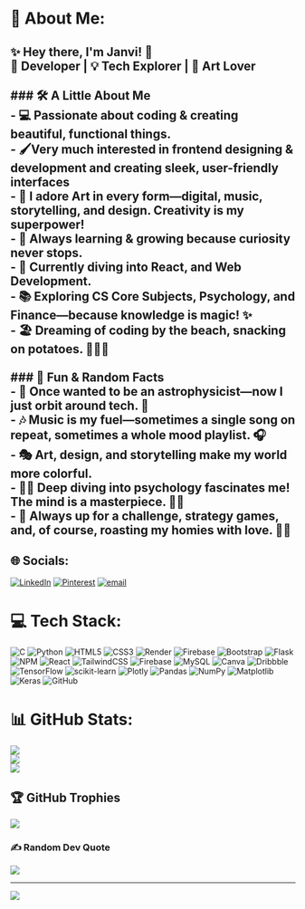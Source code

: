 # 💫 About Me:
## ✨ Hey there, I'm Janvi! 🌸  <br>🚀 Developer | 💡 Tech Explorer | 🎨 Art Lover  <br><br>### 🛠 A Little About Me  <br>- 💻 Passionate about **coding & creating** beautiful, functional things. <br>- 🖌️Very much interested in frontend designing & development and creating sleek, user-friendly interfaces<br>- 🎨 I adore **Art in every form**—digital, music, storytelling, and design. Creativity is my superpower!  <br>- 🌱 Always learning & growing because curiosity never stops.  <br>- 🎯 Currently diving into **React, and Web Development**.  <br>- 📚 Exploring **CS Core Subjects, Psychology, and Finance**—because knowledge is magic! ✨  <br>- 🏖️ Dreaming of coding by the beach, snacking on potatoes. 🌊🥔💖  <br><br>### 🌸 Fun & Random Facts  <br>- 🌌 Once wanted to be an astrophysicist—now I just orbit around tech. 🚀  <br>- 🎶 Music is my fuel—sometimes a single song on repeat, sometimes a whole mood playlist. 🎧  <br>- 🎭 Art, design, and storytelling make my world more colorful.  <br>- 🕵️‍♀️ Deep diving into psychology fascinates me! The mind is a masterpiece. 🧠✨  <br>- 🌟 Always up for a **challenge, strategy games, and, of course, roasting my homies** with love. 💖🔥  


## 🌐 Socials:
[![LinkedIn](https://img.shields.io/badge/LinkedIn-%230077B5.svg?logo=linkedin&logoColor=white)](https://linkedin.com/in/codegeek2004) [![Pinterest](https://img.shields.io/badge/Pinterest-%23E60023.svg?logo=Pinterest&logoColor=white)](https://pinterest.com/janviscent19) [![email](https://img.shields.io/badge/Email-D14836?logo=gmail&logoColor=white)](mailto:singhjanvi2021@gmail.com) 

# 💻 Tech Stack:
![C](https://img.shields.io/badge/c-%2300599C.svg?style=flat&logo=c&logoColor=white) ![Python](https://img.shields.io/badge/python-3670A0?style=flat&logo=python&logoColor=ffdd54) ![HTML5](https://img.shields.io/badge/html5-%23E34F26.svg?style=flat&logo=html5&logoColor=white) ![CSS3](https://img.shields.io/badge/css3-%231572B6.svg?style=flat&logo=css3&logoColor=white) ![Render](https://img.shields.io/badge/Render-%46E3B7.svg?style=flat&logo=render&logoColor=white) ![Firebase](https://img.shields.io/badge/firebase-%23039BE5.svg?style=flat&logo=firebase) ![Bootstrap](https://img.shields.io/badge/bootstrap-%238511FA.svg?style=flat&logo=bootstrap&logoColor=white) ![Flask](https://img.shields.io/badge/flask-%23000.svg?style=flat&logo=flask&logoColor=white) ![NPM](https://img.shields.io/badge/NPM-%23CB3837.svg?style=flat&logo=npm&logoColor=white) ![React](https://img.shields.io/badge/react-%2320232a.svg?style=flat&logo=react&logoColor=%2361DAFB) ![TailwindCSS](https://img.shields.io/badge/tailwindcss-%2338B2AC.svg?style=flat&logo=tailwind-css&logoColor=white) ![Firebase](https://img.shields.io/badge/firebase-a08021?style=flat&logo=firebase&logoColor=ffcd34) ![MySQL](https://img.shields.io/badge/mysql-4479A1.svg?style=flat&logo=mysql&logoColor=white) ![Canva](https://img.shields.io/badge/Canva-%2300C4CC.svg?style=flat&logo=Canva&logoColor=white) ![Dribbble](https://img.shields.io/badge/Dribbble-EA4C89?style=flat&logo=dribbble&logoColor=white) ![TensorFlow](https://img.shields.io/badge/TensorFlow-%23FF6F00.svg?style=flat&logo=TensorFlow&logoColor=white) ![scikit-learn](https://img.shields.io/badge/scikit--learn-%23F7931E.svg?style=flat&logo=scikit-learn&logoColor=white) ![Plotly](https://img.shields.io/badge/Plotly-%233F4F75.svg?style=flat&logo=plotly&logoColor=white) ![Pandas](https://img.shields.io/badge/pandas-%23150458.svg?style=flat&logo=pandas&logoColor=white) ![NumPy](https://img.shields.io/badge/numpy-%23013243.svg?style=flat&logo=numpy&logoColor=white) ![Matplotlib](https://img.shields.io/badge/Matplotlib-%23ffffff.svg?style=flat&logo=Matplotlib&logoColor=black) ![Keras](https://img.shields.io/badge/Keras-%23D00000.svg?style=flat&logo=Keras&logoColor=white) ![GitHub](https://img.shields.io/badge/github-%23121011.svg?style=flat&logo=github&logoColor=white)
# 📊 GitHub Stats:
![](https://github-readme-stats.vercel.app/api?username=Codegeek2004&theme=dark&hide_border=false&include_all_commits=false&count_private=false)<br/>
![](https://nirzak-streak-stats.vercel.app/?user=Codegeek2004&theme=dark&hide_border=false)<br/>
![](https://github-readme-stats.vercel.app/api/top-langs/?username=Codegeek2004&theme=dark&hide_border=false&include_all_commits=false&count_private=false&layout=compact)

## 🏆 GitHub Trophies
![](https://github-profile-trophy.vercel.app/?username=Codegeek2004&theme=monokai&no-frame=false&no-bg=true&margin-w=4)

### ✍️ Random Dev Quote
![](https://quotes-github-readme.vercel.app/api?type=horizontal&theme=gruvbox)

---
[![](https://visitcount.itsvg.in/api?id=Codegeek2004&icon=9&color=5)](https://visitcount.itsvg.in)

<!-- Proudly created with GPRM ( https://gprm.itsvg.in ) -->
